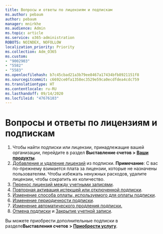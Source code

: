 ```yaml
---
title: Вопросы и ответы по лицензиям и подпискам
ms.author: pebaum
author: pebaum
manager: mnirkhe
ms.audience: Admin
ms.topic: article
ms.service: o365-administration
ROBOTS: NOINDEX, NOFOLLOW
localization_priority: Priority
ms.collection: Adm_O365
ms.custom:
- "9002903"
- "5582"
- "5583"
ms.openlocfilehash: b7c45cbad21a3b79ee8467a17434bfb8921151f8
ms.sourcegitcommit: c6692ce0fa1358ec3529e59ca0ecdfdea4cdc759
ms.translationtype: HT
ms.contentlocale: ru-RU
ms.lasthandoff: 09/14/2020
ms.locfileid: "47676103"
---
```

# <a name="license-or-subscription-faq"></a>Вопросы и ответы по лицензиям и подпискам

1. Чтобы найти подписки или лицензии, принадлежащие вашей организации, перейдите в раздел **Выставление счетов > [Ваши продукты](https://go.microsoft.com/fwlink/p/?linkid=842054)**. 
2. [Добавление и удаление лицензий](https://docs.microsoft.com/alchemyinsights/how-to-add-or-reduce-licenses) из подписки. **Примечание**: С вас по-прежнему взимается плата за лицензии, которые не назначены пользователям. Чтобы избежать ненужных расходов, удалите лицензии, чтобы сократить их количество. 
3. [Перенос лицензий между учетными записями](https://docs.microsoft.com/alchemyinsights/transfer-licenses-between-tenants). 
4. [Повторная активация истекшей или отключенной подписки](https://go.microsoft.com/fwlink/?linkid=2117519). 
5. [Изменение способа оплаты, используемого для оплаты подписки](https://go.microsoft.com/fwlink/?linkid=2117167). 
6. [Изменение периодичности подписки](https://go.microsoft.com/fwlink/?linkid=2119112). 
7. [Изменение автоматического продления подписки.](https://go.microsoft.com/fwlink/?linkid=2119216) 
8. [Отмена подписки](https://go.microsoft.com/fwlink/?linkid=2119113) и [Закрытие учетной записи](https://docs.microsoft.com/alchemyinsights/how-to-close-your-account). 

Вы можете приобрести дополнительные подписки в разделе**Выставления счетов > [Приобрести услугу](https://go.microsoft.com/fwlink/p/?linkid=868433)**.
